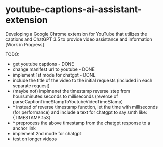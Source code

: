 # youtube-captions-ai-assistant-extension

Developing a Google Chrome extension for YouTube that utilizes the captions and ChatGPT 3.5 to provide video assistance and information [Work in Progress]

TODO:

- get youtube captions - DONE
- change manifest url to youtube - DONE
- implement 1st mode for chatgpt - DONE
- include the title of the video to the initial requests (included in each separate request)
- (maybe not) implmenet the timestamp reverse step from hours:minutes:seconds to milliseconds (reverse of parseCaptionTimeStampToYoutubeVideoTimeStamp)
- ^ instead of reverse timestamp function, let the time with milliseconds (for performance) and include a text for chatgpt to say smth like: {TIMESTAMP:153}
- ^ preprocess the above timestamp from the chatgpt response to a anchor link
- implement 2nd mode for chatgpt
- test on longer videos
